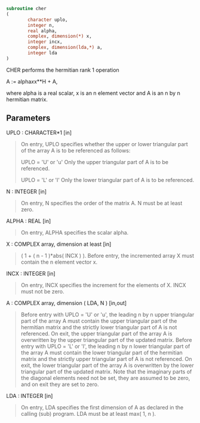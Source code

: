 ```fortran
subroutine cher
(
        character uplo,
        integer n,
        real alpha,
        complex, dimension(*) x,
        integer incx,
        complex, dimension(lda,*) a,
        integer lda
)
```

CHER   performs the hermitian rank 1 operation

A := alpha*x*x**H + A,

where alpha is a real scalar, x is an n element vector and A is an
n by n hermitian matrix.

## Parameters
UPLO : CHARACTER*1 [in]
> On entry, UPLO specifies whether the upper or lower
> triangular part of the array A is to be referenced as
> follows:
> 
> UPLO = 'U' or 'u'   Only the upper triangular part of A
> is to be referenced.
> 
> UPLO = 'L' or 'l'   Only the lower triangular part of A
> is to be referenced.

N : INTEGER [in]
> On entry, N specifies the order of the matrix A.
> N must be at least zero.

ALPHA : REAL [in]
> On entry, ALPHA specifies the scalar alpha.

X : COMPLEX array, dimension at least [in]
> ( 1 + ( n - 1 )*abs( INCX ) ).
> Before entry, the incremented array X must contain the n
> element vector x.

INCX : INTEGER [in]
> On entry, INCX specifies the increment for the elements of
> X. INCX must not be zero.

A : COMPLEX array, dimension ( LDA, N ) [in,out]
> Before entry with  UPLO = 'U' or 'u', the leading n by n
> upper triangular part of the array A must contain the upper
> triangular part of the hermitian matrix and the strictly
> lower triangular part of A is not referenced. On exit, the
> upper triangular part of the array A is overwritten by the
> upper triangular part of the updated matrix.
> Before entry with UPLO = 'L' or 'l', the leading n by n
> lower triangular part of the array A must contain the lower
> triangular part of the hermitian matrix and the strictly
> upper triangular part of A is not referenced. On exit, the
> lower triangular part of the array A is overwritten by the
> lower triangular part of the updated matrix.
> Note that the imaginary parts of the diagonal elements need
> not be set, they are assumed to be zero, and on exit they
> are set to zero.

LDA : INTEGER [in]
> On entry, LDA specifies the first dimension of A as declared
> in the calling (sub) program. LDA must be at least
> max( 1, n ).
